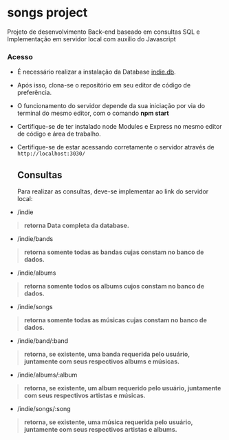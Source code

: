 # songs project
Projeto de desenvolvimento Back-end baseado em consultas SQL e Implementação em servidor local com auxílio do Javascript

### Acesso
- É necessário realizar a instalação da Database [indie.db](indie.db).
- Após isso, clona-se o repositório em seu editor de código de preferência.
- O funcionamento do servidor depende da sua iniciação por via do terminal do mesmo editor, com o comando **npm start**
- Certifique-se de ter instalado node Modules e Express no mesmo editor de código e área de trabalho.
- Certifique-se de estar acessando corretamente o servidor através de `http://localhost:3030/`

  ## Consultas
  Para realizar as consultas, deve-se implementar ao link do servidor local:

- /indie
> **retorna Data completa da database.**
- /indie/bands
> **retorna somente todas as bandas cujas constam no banco de dados.**
- /indie/albums
>  **retorna somente todos os albums cujos constam no banco de dados.**
- /indie/songs
> **retorna somente todas as músicas cujas constam no banco de dados.**
- /indie/band/:band
>  **retorna, se existente, uma banda requerida pelo usuário, juntamente com seus respectivos albums e músicas.**
- /indie/albums/:album
> **retorna, se existente, um album requerido pelo usuário, juntamente com seus respectivos artistas e músicas.**
- /indie/songs/:song
>  **retorna, se existente, uma música requerida pelo usuário, juntamente com seus respectivos artistas e albums.**


  
